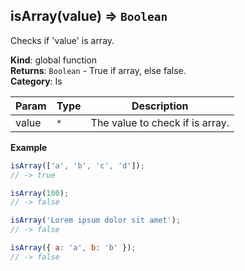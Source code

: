 <a name="isArray"></a>

## isArray(value) ⇒ <code>Boolean</code>
Checks if 'value' is array.

**Kind**: global function  
**Returns**: <code>Boolean</code> - True if array, else false.  
**Category**: Is  

| Param | Type | Description |
| --- | --- | --- |
| value | <code>\*</code> | The value to check if is array. |

**Example**  
```js
isArray(['a', 'b', 'c', 'd']);
// -> true

isArray(100);
// -> false

isArray('Lorem ipsum dolor sit amet');
// -> false

isArray({ a: 'a', b: 'b' });
// -> false
```

